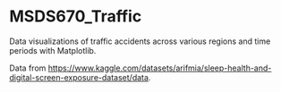 # MSDS670_Traffic
Data visualizations of traffic accidents across various regions and time periods with Matplotlib.

Data from https://www.kaggle.com/datasets/arifmia/sleep-health-and-digital-screen-exposure-dataset/data.
